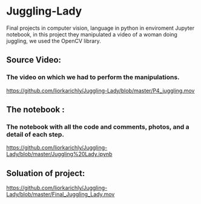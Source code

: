 # Juggling-Lady
Final projects in computer vision, language in python in enviroment Jupyter notebook, in this project they manipulated a video of a woman doing juggling, we used the OpenCV library.

## Source Video:
### The video on which we had to perform the manipulations.
https://github.com/liorkarichly/Juggling-Lady/blob/master/P4_juggling.mov

## The notebook : 
### The notebook with all the code and comments, photos, and a detail of each step.
https://github.com/liorkarichly/Juggling-Lady/blob/master/Juggling%20Lady.ipynb 

## Soluation of project:
https://github.com/liorkarichly/Juggling-Lady/blob/master/Final_Juggling_Lady.mov
